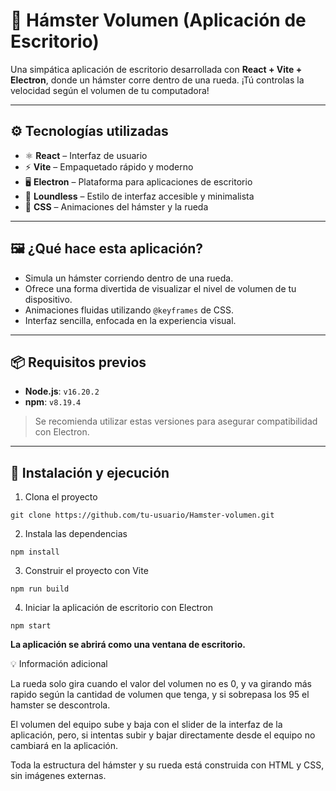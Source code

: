# 🐹 Hámster Volumen (Aplicación de Escritorio)

Una simpática aplicación de escritorio desarrollada con **React + Vite + Electron**, donde un hámster corre dentro de una rueda. ¡Tú controlas la velocidad según el volumen de tu computadora!

---

## ⚙️ Tecnologías utilizadas

- ⚛️ **React** – Interfaz de usuario
- ⚡ **Vite** – Empaquetado rápido y moderno
- 🖥️ **Electron** – Plataforma para aplicaciones de escritorio
- 🎨 **Loundless** – Estilo de interfaz accesible y minimalista
- 💅 **CSS** – Animaciones del hámster y la rueda

---

## 🖼️ ¿Qué hace esta aplicación?

- Simula un hámster corriendo dentro de una rueda.
- Ofrece una forma divertida de visualizar el nivel de volumen de tu dispositivo.
- Animaciones fluidas utilizando `@keyframes` de CSS.
- Interfaz sencilla, enfocada en la experiencia visual.

---

## 📦 Requisitos previos

- **Node.js**: `v16.20.2`
- **npm**: `v8.19.4`

> Se recomienda utilizar estas versiones para asegurar compatibilidad con Electron.

---

## 🚀 Instalación y ejecución

1. Clona el proyecto

```
git clone https://github.com/tu-usuario/Hamster-volumen.git
```

2. Instala las dependencias

```
npm install
```

3. Construir el proyecto con Vite

```
npm run build
```

4. Iniciar la aplicación de escritorio con Electron

```
npm start
```

**La aplicación se abrirá como una ventana de escritorio.**

💡 Información adicional

La rueda solo gira cuando el valor del volumen no es 0, y va girando más rapido según la cantidad de volumen que tenga, y si sobrepasa los 95 el hamster se descontrola.

El volumen del equipo sube y baja con el slider de la interfaz de la aplicación, pero, si intentas subir y bajar directamente desde el equipo no cambiará en la aplicación.

Toda la estructura del hámster y su rueda está construida con HTML y CSS, sin imágenes externas.
